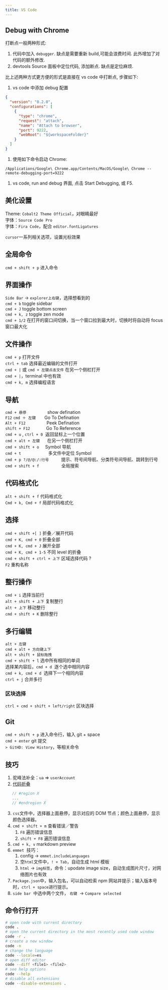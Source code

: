 ```yaml
---
title: VS Code
---
```


## Debug with Chrome
打断点一般两种形式:
1. 代码中加入 `debugger`. 缺点是需要重新 build,可能会浪费时间. 此外增加了对代码的额外修改.
1. devtools Source 面板中定位代码, 添加断点. 缺点是定位麻烦.  

比上述两种方式更方便的形式是直接在 vs code 中打断点, 步骤如下:
1. vs code 中添加 debug 配置
  ```json
  {
    "version": "0.2.0",
    "configurations": [
      {
        "type": "chrome",
        "request": "attach",
        "name": "Attach to browser",
        "port": 9222,
        "webRoot": "${workspaceFolder}"
      }
    ]
  }
  ```
1. 使用如下命令启动 Chrome:
  ```shell
  /Applications/Google\ Chrome.app/Contents/MacOS/Google\ Chrome --remote-debugging-port=9222
  ```
1. vs code, run and debug 界面, 点击 Start Debugging, 或 F5.

## 美化设置

Theme: `Cobalt2 Theme Official`，对眼睛最好  
字体：`Source Code Pro`  
字体：`Fira Code`，配合 `editor.fontLigatures`

`cursor`一系列相关选项，设置光标效果

## 全局命令

`cmd + shift + p` 进入命令

## 界面操作

`Side Bar` -> `explorer上右键`，选择想看到的  
`cmd + b` toggle sidebar  
`cmd + J` toggle bottom screen  
`cmd + k, z` toggle zen mode  
`cmd + 1/2` 在打开的窗口间切换，当一个窗口拉到最大时，切换时将自动将 focus 窗口最大化

## 文件操作

`cmd + p` 打开文件  
`ctrl + tab` 选择最近编辑的文件打开  
`cmd + |` 或 `cmd + 左键点击文件` 在另一个侧栏打开  
`cmd + |`，terminal 中也有效  
`cmd + k, m` 选择编程语言

## 导航

`cmd + 悬停`                 show defination  
`F12` `cmd ＋ 左键`       Go To Defination  
`Alt + F12`                 Peek Defination  
`shift + F12`             Go To Reference  
`cmd + u` , `ctrl + 0`  返回鼠标上一个位置  
`cmd + alt + 左键`      在另一个侧栏打开  
`cmd + shift + o`     Symbol 导航  
`cmd + t`                      多文件中定位 Symbol  
`cmd + p ?/@/@:/:行号`          提示、符号间导航、分类符号间导航、跳转到行号  
`cmd + shift + f`                  全局搜索

## 代码格式化

`alt + shift + f` 代码格式化  
`Cmd + k, Cmd + f` 局部代码格式化

## 选择

`cmd + shift +[ ]` 折叠／展开代码  
`cmd + K, cmd + 0` 折叠全部  
`cmd + K, cmd + J` 展开全部  
`cmd + K, cmd + 1-5` 不同 level 的折叠  
`cmd + shift + ctrl + 上下` 区域选择代码 ?  
`F2` 重构名称

## 整行操作

`cmd + i` 选择当前行  
`alt + shift + 上下` 复制整行  
`alt + 上下` 移动整行  
`cmd + shift + K` 删除整行

## 多行编辑

`alt + 左键`  
`cmd + alt + 方向键上下`   
`alt + shift + 鼠标拖拽`  
`cmd + shift + l` 选中所有相同的单词  
选择某内容后，`cmd + d`  逐个选中相同内容  
`cmd + k, cmd + d`  选择下一个相同内容  
`ctrl + j` 合并多行

### 区块选择

`ctrl + cmd + shift + left/right` 区块选择

## Git

`cmd + shift + p` 进入命令行，输入 git + space  
`cmd + enter` git 提交  
`> GitHD: View History`，等相关命令

## 技巧

1. 驼峰法补全：`ua` => `userAccount`
2. [代码折叠](https://code.visualstudio.com/updates/v1_17#_folding-regions)

```javascript
   // #region X
   ...
   // #endregion X

```

3. `css`文件中，选择器上面悬停，显示对应的 DOM 节点；颜色上面悬停，显示颜色选择器。
4. `cmd + shift + m` 查看错误／警告
    1. `F8` 遍历错误信息
    1. `shift + F8` 遍历错误信息
5. `cmd + k, v` markdown preview
6. `emmet`  技巧：
    1. config -> `emmet.includeLanguages`
    1. 空`html`文件中，`! + Tab`，自动生成 html 模板
    1. `html` -> `img标签`，命令：upodate image size，自动生成图片尺寸，对网络图片也有效
7. `Package.json`中，输入包名，可以自动检索 npm 网站并提示；输入版本号时，`ctrl + space`进行提示。
8. `side bar`  中选中两个文件， `右键`  -> `Compare selected`

## 命令行打开

```bash
# open code with current directory
code .
# open the current directory in the most recently used code window
code -r .
# create a new window
code -n
# change the language
code --locale=es
# open diff editor
code --diff <file1> <file2>
# see help options
code --help
# disable all extensions
code --disable-extensions .
```
